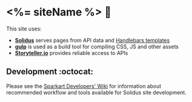 # <%= siteName %> :star2:

This site uses:

- [**Solidus**][solidus] serves pages from API data and [Handlebars templates][handlebars]
- [**gulp**][gulp] is used as a build tool for compiling CSS, JS and other assets
- [**Storyteller.io**][storyteller] provides reliable access to APIs

## Development :octocat:

Please see the [Sparkart Developers' Wiki][sparkart-developers-wiki] for information about recommended workflow and tools available for Solidus site development.

[solidus]: https://github.com/SparkartGroupInc/solidus
[handlebars]: http://handlebarsjs.com
[gulp]: http://gulpjs.com
[storyteller]: http://www.storyteller.io
[sparkart-developers-wiki]: https://github.com/SparkartGroupInc/developers.sparkart.com/wiki
